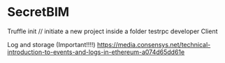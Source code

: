 # SecretBIM

Truffle init // initiate a new project inside a folder
testrpc developer Client

Log and storage (Important!!!!) https://media.consensys.net/technical-introduction-to-events-and-logs-in-ethereum-a074d65dd61e

